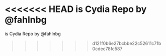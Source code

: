 <<<<<<< HEAD
is Cydia Repo by @fahlnbg
=======
is Cydia Repo by @fahlnbg
>>>>>>> d121f0b6e27bcbbe22c52611c71b0cdec78fc587
